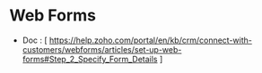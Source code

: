 # Web Forms

- Doc : [ https://help.zoho.com/portal/en/kb/crm/connect-with-customers/webforms/articles/set-up-web-forms#Step_2_Specify_Form_Details ]
